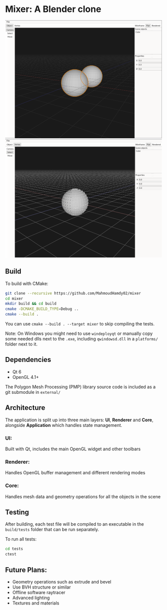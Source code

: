 # Mixer: A Blender clone

![Object mode](./docs/images/objects.png)
![Vertex edit mode](./docs/images/vertices.png)

## Build

To build with CMake:

```bash
git clone --recursive https://github.com/MahmoudHamdy02/mixer
cd mixer
mkdir build && cd build
cmake -DCMAKE_BUILD_TYPE=Debug ..
cmake --build .
```

You can use `cmake --build . --target mixer` to skip compiling the tests.

Note: On Windows you might need to use `windeployqt` or manually copy some needed dlls next to the `.exe`, including `qwindowsd.dll` in a `platforms/` folder next to it.

## Dependencies

- Qt 6
- OpenGL 4.1+

The Polygon Mesh Processing (PMP) library source code is included as a git submodule in `external/`

## Architecture

The application is split up into three main layers: **UI**, **Renderer** and **Core**, alongside **Application** which handles state management.

### UI:

Built with Qt, includes the main OpenGL widget and other toolbars

### Renderer:

Handles OpenGL buffer management and different rendering modes

### Core:

Handles mesh data and geometry operations for all the objects in the scene

## Testing

After building, each test file will be compiled to an executable in the `build/tests` folder that can be run separately.

To run all tests:

```bash
cd tests
ctest
```

## Future Plans:

- Geometry operations such as extrude and bevel
- Use BVH structure or similar
- Offline software raytracer
- Advanced lighting
- Textures and materials
